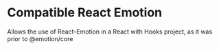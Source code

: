 # Compatible React Emotion

Allows the use of React-Emotion in a React with Hooks project, as it was prior to @emotion/core
